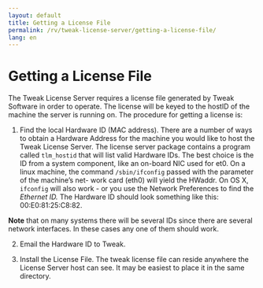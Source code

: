 ```yaml
---
layout: default
title: Getting a License File
permalink: /rv/tweak-license-server/getting-a-license-file/
lang: en
---
```


# Getting a License File

The Tweak License Server requires a license file generated by Tweak Software in order to operate. The license will be keyed to the hostID of the machine the server is running on. The procedure for getting a license is:

1. Find the local Hardware ID (MAC address). There are a number of ways to obtain a Hardware Address for the machine you would like to host the Tweak License Server. The license server package contains a program called `tlm_hostid` that will list valid Hardware IDs. The best choice is the ID from a system component, like an on-board NIC used for et0\. On a linux machine, the command `/sbin/ifconfig` passed with the parameter of the machine’s net- work card (eth0) will yield the HWaddr. On OS X, `ifconfig` will also work - or you use the Network Preferences to find the *Ethernet ID.* The Hardware ID should look something like this: 00:E0:81:25:C8:82.

**Note** that on many systems there will be several IDs since there are several network interfaces. In these cases any one of them should work.

2. Email the Hardware ID to Tweak.

3. Install the License File. The tweak license file can reside anywhere the License Server host can see. It may be easiest to place it in the same directory.
